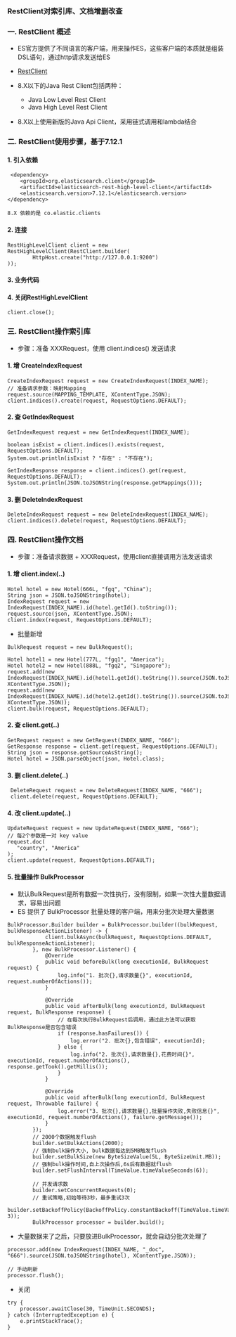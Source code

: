 ###  RestClient对索引库、文档增删改查
###  一. RestClient 概述
* ES官方提供了不同语言的客户端，用来操作ES，这些客户端的本质就是组装DSL语句，通过http请求发送给ES

* [RestClient](https://www.elastic.co/guide/en/elasticsearch/client/index.html)

* 8.X以下的Java Rest Client包括两种：
    * Java Low Level Rest Client
    * Java High Level Rest Client

* 8.X以上使用新版的Java Api Client，采用链式调用和lambda结合


###  二. RestClient使用步骤，基于7.12.1
####  1. 引入依赖
```
 <dependency>
    <groupId>org.elasticsearch.client</groupId>
    <artifactId>elasticsearch-rest-high-level-client</artifactId>
    <elasticsearch.version>7.12.1</elasticsearch.version>
</dependency>

8.X 依赖的是 co.elastic.clients
```

####  2. 连接
```
RestHighLevelClient client = new RestHighLevelClient(RestClient.builder(
        HttpHost.create("http://127.0.0.1:9200")
));
```

####  3. 业务代码
####  4. 关闭RestHighLevelClient
```
client.close();
```


###  三. RestClient操作索引库  
* 步骤：准备 XXXRequest，使用 client.indices() 发送请求

####  1. 增 CreateIndexRequest
```
CreateIndexRequest request = new CreateIndexRequest(INDEX_NAME);
// 准备请求参数：映射Mapping
request.source(MAPPING_TEMPLATE, XContentType.JSON);
client.indices().create(request, RequestOptions.DEFAULT);
```

####  2. 查 GetIndexRequest
```
GetIndexRequest request = new GetIndexRequest(INDEX_NAME);

boolean isExist = client.indices().exists(request, RequestOptions.DEFAULT);
System.out.println(isExist ? "存在" : "不存在");

GetIndexResponse response = client.indices().get(request, RequestOptions.DEFAULT);
System.out.println(JSON.toJSONString(response.getMappings()));
```


####  3. 删  DeleteIndexRequest
```
DeleteIndexRequest request = new DeleteIndexRequest(INDEX_NAME);
client.indices().delete(request, RequestOptions.DEFAULT);
```


###  四. RestClient操作文档
* 步骤：准备请求数据 + XXXRequest，使用client直接调用方法发送请求

####  1. 增  client.index(..)
```
Hotel hotel = new Hotel(666L, "fgq", "China");
String json = JSON.toJSONString(hotel);
IndexRequest request = new IndexRequest(INDEX_NAME).id(hotel.getId().toString());
request.source(json, XContentType.JSON);
client.index(request, RequestOptions.DEFAULT);
```

* 批量新增

```
BulkRequest request = new BulkRequest();

Hotel hotel1 = new Hotel(777L, "fgq1", "America");
Hotel hotel2 = new Hotel(888L, "fgq2", "Singapore");
request.add(new IndexRequest(INDEX_NAME).id(hotel1.getId().toString()).source(JSON.toJSONString(hotel1), XContentType.JSON));
request.add(new IndexRequest(INDEX_NAME).id(hotel2.getId().toString()).source(JSON.toJSONString(hotel2), XContentType.JSON));
client.bulk(request, RequestOptions.DEFAULT);
```

####  2. 查 client.get(..)
```
GetRequest request = new GetRequest(INDEX_NAME, "666");
GetResponse response = client.get(request, RequestOptions.DEFAULT);
String json = response.getSourceAsString();
Hotel hotel = JSON.parseObject(json, Hotel.class);
```


####  3. 删  client.delete(..)
```
 DeleteRequest request = new DeleteRequest(INDEX_NAME, "666");
 client.delete(request, RequestOptions.DEFAULT);
```

####  4. 改  client.update(..)
```
UpdateRequest request = new UpdateRequest(INDEX_NAME, "666");
// 每2个参数是一对 key value
request.doc(
   "country", "America"
);
client.update(request, RequestOptions.DEFAULT);
```

#### 5. 批量操作 BulkProcessor
* 默认BulkRequest是所有数据一次性执行，没有限制，如果一次性大量数据请求，容易出问题
* ES 提供了 BulkProcessor 批量处理的客户端，用来分批次处理大量数据

```
BulkProcessor.Builder builder = BulkProcessor.builder((bulkRequest, bulkResponseActionListener) -> {
            client.bulkAsync(bulkRequest, RequestOptions.DEFAULT, bulkResponseActionListener);
        }, new BulkProcessor.Listener() {
            @Override
            public void beforeBulk(long executionId, BulkRequest request) {
                log.info("1. 批次{},请求数量{}", executionId, request.numberOfActions());
            }

            @Override
            public void afterBulk(long executionId, BulkRequest request, BulkResponse response) {
                // 在每次执行BulkRequest后调用，通过此方法可以获取BulkResponse是否包含错误
                if (response.hasFailures()) {
                    log.error("2. 批次{},包含错误", executionId);
                } else {
                    log.info("2. 批次{},请求数量{},花费时间{}", executionId, request.numberOfActions(), response.getTook().getMillis());
                }
            }

            @Override
            public void afterBulk(long executionId, BulkRequest request, Throwable failure) {
                log.error("3. 批次{},请求数量{},批量操作失败,失败信息{}", executionId, request.numberOfActions(), failure.getMessage());
            }
        });
        // 2000个数据触发flush
        builder.setBulkActions(2000);
        // 强制bulk操作大小, bulk数据每达到5MB触发flush
        builder.setBulkSize(new ByteSizeValue(5L, ByteSizeUnit.MB));
        // 强制bulk操作时间,自上次操作后,6s后有数据就flush
        builder.setFlushInterval(TimeValue.timeValueSeconds(6));

        // 并发请求数
        builder.setConcurrentRequests(0);
        // 重试策略,初始等待3秒，最多重试3次
        builder.setBackoffPolicy(BackoffPolicy.constantBackoff(TimeValue.timeValueSeconds(3), 3));
        BulkProcessor processor = builder.build();
```

* 大量数据来了之后，只要放进BulkProcessor，就会自动分批次处理了

```
processor.add(new IndexRequest(INDEX_NAME, "_doc", "666").source(JSON.toJSONString(hotel), XContentType.JSON));

// 手动刷新
processor.flush();
```


* 关闭

```
try {
    processor.awaitClose(30, TimeUnit.SECONDS);
} catch (InterruptedException e) {
    e.printStackTrace();
}
```
